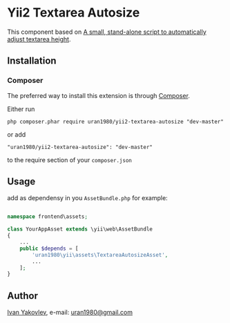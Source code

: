 # Yii2 Textarea Autosize

This component based on [A small, stand-alone script to automatically adjust textarea height](http://www.jacklmoore.com/autosize/).


## Installation


### Composer

The preferred way to install this extension is through [Composer](http://getcomposer.org/).

Either run

```
php composer.phar require uran1980/yii2-textarea-autosize "dev-master"
```

or add

```
"uran1980/yii2-textarea-autosize": "dev-master"
```

to the require section of your ```composer.json```


## Usage

add as dependensy in you ```AssetBundle.php``` for example:

```php

namespace frontend\assets;

class YourAppAsset extends \yii\web\AssetBundle
{
    ...
    public $depends = [
        'uran1980\yii\assets\TextareaAutosizeAsset',
        ...
    ];
}
```


## Author

[Ivan Yakovlev](https://github.com/uran1980/), e-mail: [uran1980@gmail.com](mailto:uran1980@gmail.com)

